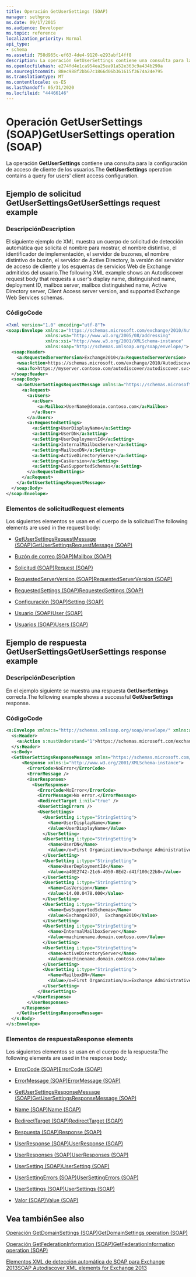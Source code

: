 ```yaml
---
title: Operación GetUserSettings (SOAP)
manager: sethgros
ms.date: 09/17/2015
ms.audience: Developer
ms.topic: reference
localization_priority: Normal
api_type:
- schema
ms.assetid: 758d965c-ef63-4de4-9120-e293abf14ff8
description: La operación GetUserSettings contiene una consulta para la configuración de acceso de cliente de los usuarios.
ms.openlocfilehash: e274fd4e1ca954ea25ea91a52e363c9a434b290a
ms.sourcegitcommit: 88ec988f2bb67c1866d06b361615f3674a24e795
ms.translationtype: MT
ms.contentlocale: es-ES
ms.lasthandoff: 05/31/2020
ms.locfileid: "44466146"
---
```

# <a name="getusersettings-operation-soap"></a><span data-ttu-id="3b85b-103">Operación GetUserSettings (SOAP)</span><span class="sxs-lookup"><span data-stu-id="3b85b-103">GetUserSettings operation (SOAP)</span></span>

<span data-ttu-id="3b85b-104">La operación **GetUserSettings** contiene una consulta para la configuración de acceso de cliente de los usuarios.</span><span class="sxs-lookup"><span data-stu-id="3b85b-104">The **GetUserSettings** operation contains a query for users' client access configuration.</span></span> 
  
## <a name="getusersettings-request-example"></a><span data-ttu-id="3b85b-105">Ejemplo de solicitud GetUserSettings</span><span class="sxs-lookup"><span data-stu-id="3b85b-105">GetUserSettings request example</span></span>

### <a name="description"></a><span data-ttu-id="3b85b-106">Descripción</span><span class="sxs-lookup"><span data-stu-id="3b85b-106">Description</span></span>

<span data-ttu-id="3b85b-107">El siguiente ejemplo de XML muestra un cuerpo de solicitud de detección automática que solicita el nombre para mostrar, el nombre distintivo, el identificador de implementación, el servidor de buzones, el nombre distintivo de buzón, el servidor de Active Directory, la versión del servidor de acceso de cliente y los esquemas de servicios Web de Exchange admitidos del usuario.</span><span class="sxs-lookup"><span data-stu-id="3b85b-107">The following XML example shows an Autodiscover request body that requests a user's display name, distinguished name, deployment ID, mailbox server, mailbox distinguished name, Active Directory server, Client Access server version, and supported Exchange Web Services schemas.</span></span>
  
### <a name="code"></a><span data-ttu-id="3b85b-108">Código</span><span class="sxs-lookup"><span data-stu-id="3b85b-108">Code</span></span>

```XML
<?xml version="1.0" encoding="utf-8"?>
<soap:Envelope xmlns:a="https://schemas.microsoft.com/exchange/2010/Autodiscover"      
               xmlns:wsa="http://www.w3.org/2005/08/addressing" 
               xmlns:xsi="http://www.w3.org/2001/XMLSchema-instance"      
               xmlns:soap="http://schemas.xmlsoap.org/soap/envelope/">
  <soap:Header>
    <a:RequestedServerVersion>Exchange2010</a:RequestedServerVersion>
    <wsa:Action>https://schemas.microsoft.com/exchange/2010/Autodiscover/Autodiscover/GetUserSettings</wsa:Action>
    <wsa:To>https://myserver.contoso.com/autodiscover/autodiscover.svc</wsa:To>
  </soap:Header>
  <soap:Body>
    <a:GetUserSettingsRequestMessage xmlns:a="https://schemas.microsoft.com/exchange/2010/Autodiscover">
      <a:Request>
        <a:Users>
          <a:User>
            <a:Mailbox>UserName@domain.contoso.com</a:Mailbox>
          </a:User>
        </a:Users>
        <a:RequestedSettings>
          <a:Setting>UserDisplayName</a:Setting>
          <a:Setting>UserDN</a:Setting>
          <a:Setting>UserDeploymentId</a:Setting>
          <a:Setting>InternalMailboxServer</a:Setting>
          <a:Setting>MailboxDN</a:Setting>
          <a:Setting>ActiveDirectoryServer</a:Setting>
          <a:Setting>CasVersion</a:Setting>
          <a:Setting>EwsSupportedSchemas</a:Setting>
        </a:RequestedSettings>
      </a:Request>
    </a:GetUserSettingsRequestMessage>
  </soap:Body>
</soap:Envelope>

```

### <a name="request-elements"></a><span data-ttu-id="3b85b-109">Elementos de solicitud</span><span class="sxs-lookup"><span data-stu-id="3b85b-109">Request elements</span></span>

<span data-ttu-id="3b85b-110">Los siguientes elementos se usan en el cuerpo de la solicitud:</span><span class="sxs-lookup"><span data-stu-id="3b85b-110">The following elements are used in the request body:</span></span>
  
- [<span data-ttu-id="3b85b-111">GetUserSettingsRequestMessage (SOAP)</span><span class="sxs-lookup"><span data-stu-id="3b85b-111">GetUserSettingsRequestMessage (SOAP)</span></span>](getusersettingsrequestmessage-soap.md)
    
- [<span data-ttu-id="3b85b-112">Buzón de correo (SOAP)</span><span class="sxs-lookup"><span data-stu-id="3b85b-112">Mailbox (SOAP)</span></span>](mailbox-soap.md)
    
- [<span data-ttu-id="3b85b-113">Solicitud (SOAP)</span><span class="sxs-lookup"><span data-stu-id="3b85b-113">Request (SOAP)</span></span>](request-soap.md)
    
- [<span data-ttu-id="3b85b-114">RequestedServerVersion (SOAP)</span><span class="sxs-lookup"><span data-stu-id="3b85b-114">RequestedServerVersion (SOAP)</span></span>](requestedserverversion-soap.md)
    
- [<span data-ttu-id="3b85b-115">RequestedSettings (SOAP)</span><span class="sxs-lookup"><span data-stu-id="3b85b-115">RequestedSettings (SOAP)</span></span>](requestedsettings-soap.md)
    
- [<span data-ttu-id="3b85b-116">Configuración (SOAP)</span><span class="sxs-lookup"><span data-stu-id="3b85b-116">Setting (SOAP)</span></span>](setting-soap.md)
    
- [<span data-ttu-id="3b85b-117">Usuario (SOAP)</span><span class="sxs-lookup"><span data-stu-id="3b85b-117">User (SOAP)</span></span>](user-soap.md)
    
- [<span data-ttu-id="3b85b-118">Usuarios (SOAP)</span><span class="sxs-lookup"><span data-stu-id="3b85b-118">Users (SOAP)</span></span>](users-soap.md)
    
## <a name="getusersettings-response-example"></a><span data-ttu-id="3b85b-119">Ejemplo de respuesta GetUserSettings</span><span class="sxs-lookup"><span data-stu-id="3b85b-119">GetUserSettings response example</span></span>

### <a name="description"></a><span data-ttu-id="3b85b-120">Descripción</span><span class="sxs-lookup"><span data-stu-id="3b85b-120">Description</span></span>

<span data-ttu-id="3b85b-121">En el ejemplo siguiente se muestra una respuesta **GetUserSettings** correcta.</span><span class="sxs-lookup"><span data-stu-id="3b85b-121">The following example shows a successful **GetUserSettings** response.</span></span> 
  
### <a name="code"></a><span data-ttu-id="3b85b-122">Código</span><span class="sxs-lookup"><span data-stu-id="3b85b-122">Code</span></span>

```XML
<s:Envelope xmlns:s="http://schemas.xmlsoap.org/soap/envelope/" xmlns:a="http://www.w3.org/2005/08/addressing">
  <s:Header>
    <a:Action s:mustUnderstand="1">https://schemas.microsoft.com/exchange/2010/Autodiscover/Autodiscover/GetUserSettingsResponse</a:Action>
  </s:Header>
  <s:Body>
  <GetUserSettingsResponseMessage xmlns="https://schemas.microsoft.com/exchange/2010/Autodiscover">
      <Response xmlns:i="http://www.w3.org/2001/XMLSchema-instance">
        <ErrorCode>NoError</ErrorCode>
        <ErrorMessage />
        <UserResponses>
          <UserResponse>
            <ErrorCode>NoError</ErrorCode>
            <ErrorMessage>No error.</ErrorMessage>
            <RedirectTarget i:nil="true" />
            <UserSettingErrors />
            <UserSettings>
              <UserSetting i:type="StringSetting">
                <Name>UserDisplayName</Name>
                <Value>UserDisplayName</Value>
              </UserSetting>
              <UserSetting i:type="StringSetting">
                <Name>UserDN</Name>
                <Value>/o=First Organization/ou=Exchange Administrative Group (SDASDASDJ)/cn=Recipients/cn=UserDisplayName</Value>
              </UserSetting>
              <UserSetting i:type="StringSetting">
                <Name>UserDeploymentId</Name>
                <Value>a40E2742-21c6-4050-8Ed2-d41f100c22b8</Value>
              </UserSetting>
              <UserSetting i:type="StringSetting">
                <Name>CasVersion</Name>
                <Value>14.00.0478.000</Value>
              </UserSetting>
              <UserSetting i:type="StringSetting">
                <Name>EwsSupportedSchemas</Name>
                <Value>Exchange2007,  Exchange2010</Value>
              </UserSetting>
              <UserSetting i:type="StringSetting">
                <Name>InternalMailboxServer</Name>
                <Value>machinename.domain.contoso.com</Value>
              </UserSetting>
              <UserSetting i:type="StringSetting">
                <Name>ActiveDirectoryServer</Name>
                <Value>machinename.domain.contoso.com</Value>
              </UserSetting>
              <UserSetting i:type="StringSetting">
                <Name>MailboxDN</Name>
                <Value>/o=First Organization/ou=Exchange Administrative Group (SDASDASDJ)/cn=Configuration/cn=Servers/cn=server/cn=Contoso Pri MDB</Value>
              </UserSetting>
            </UserSettings>
          </UserResponse>
        </UserResponses>
      </Response>
    </GetUserSettingsResponseMessage>
  </s:Body>
</s:Envelope>
```

### <a name="response-elements"></a><span data-ttu-id="3b85b-123">Elementos de respuesta</span><span class="sxs-lookup"><span data-stu-id="3b85b-123">Response elements</span></span>

<span data-ttu-id="3b85b-124">Los siguientes elementos se usan en el cuerpo de la respuesta:</span><span class="sxs-lookup"><span data-stu-id="3b85b-124">The following elements are used in the response body:</span></span>
  
- [<span data-ttu-id="3b85b-125">ErrorCode (SOAP)</span><span class="sxs-lookup"><span data-stu-id="3b85b-125">ErrorCode (SOAP)</span></span>](errorcode-soap.md)
    
- [<span data-ttu-id="3b85b-126">ErrorMessage (SOAP)</span><span class="sxs-lookup"><span data-stu-id="3b85b-126">ErrorMessage (SOAP)</span></span>](errormessage-soap.md)
    
- [<span data-ttu-id="3b85b-127">GetUserSettingsResponseMessage (SOAP)</span><span class="sxs-lookup"><span data-stu-id="3b85b-127">GetUserSettingsResponseMessage (SOAP)</span></span>](getusersettingsresponsemessage-soap.md)
    
- [<span data-ttu-id="3b85b-128">Name (SOAP)</span><span class="sxs-lookup"><span data-stu-id="3b85b-128">Name (SOAP)</span></span>](name-soap.md)
    
- [<span data-ttu-id="3b85b-129">RedirectTarget (SOAP)</span><span class="sxs-lookup"><span data-stu-id="3b85b-129">RedirectTarget (SOAP)</span></span>](redirecttarget-soap.md)
    
- [<span data-ttu-id="3b85b-130">Respuesta (SOAP)</span><span class="sxs-lookup"><span data-stu-id="3b85b-130">Response (SOAP)</span></span>](response-soap.md)
    
- [<span data-ttu-id="3b85b-131">UserResponse (SOAP)</span><span class="sxs-lookup"><span data-stu-id="3b85b-131">UserResponse (SOAP)</span></span>](userresponse-soap.md)
    
- [<span data-ttu-id="3b85b-132">UserResponses (SOAP)</span><span class="sxs-lookup"><span data-stu-id="3b85b-132">UserResponses (SOAP)</span></span>](userresponses-soap.md)
    
- [<span data-ttu-id="3b85b-133">UserSetting (SOAP)</span><span class="sxs-lookup"><span data-stu-id="3b85b-133">UserSetting (SOAP)</span></span>](usersetting-soap.md)
    
- [<span data-ttu-id="3b85b-134">UserSettingErrors (SOAP)</span><span class="sxs-lookup"><span data-stu-id="3b85b-134">UserSettingErrors (SOAP)</span></span>](usersettingerrors-soap.md)
    
- [<span data-ttu-id="3b85b-135">UserSettings (SOAP)</span><span class="sxs-lookup"><span data-stu-id="3b85b-135">UserSettings (SOAP)</span></span>](usersettings-soap.md)
    
- [<span data-ttu-id="3b85b-136">Valor (SOAP)</span><span class="sxs-lookup"><span data-stu-id="3b85b-136">Value (SOAP)</span></span>](value-soap.md)
    
## <a name="see-also"></a><span data-ttu-id="3b85b-137">Vea también</span><span class="sxs-lookup"><span data-stu-id="3b85b-137">See also</span></span>



[<span data-ttu-id="3b85b-138">Operación GetDomainSettings (SOAP)</span><span class="sxs-lookup"><span data-stu-id="3b85b-138">GetDomainSettings operation (SOAP)</span></span>](getdomainsettings-operation-soap.md)
  
[<span data-ttu-id="3b85b-139">Operación GetFederationInformation (SOAP)</span><span class="sxs-lookup"><span data-stu-id="3b85b-139">GetFederationInformation operation (SOAP)</span></span>](getfederationinformation-operation-soap.md)


[<span data-ttu-id="3b85b-140">Elementos XML de detección automática de SOAP para Exchange 2013</span><span class="sxs-lookup"><span data-stu-id="3b85b-140">SOAP Autodiscover XML elements for Exchange 2013</span></span>](soap-autodiscover-xml-elements-for-exchange-2013.md)

